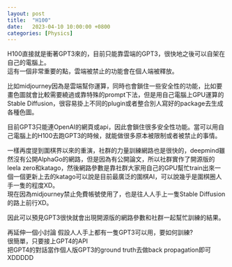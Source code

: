 ```yaml
---
layout: post
title:  "H100"
date:   2023-04-10 10:00:00 +0800
categories: [Physics]
---
```


H100直接就是衝著GPT3來的，目前只能靠雲端的GPT3，很快地之後可以自架在自己的電腦上。  
這有一個非常重要的點，雲端被禁止的功能會在個人端被釋放。

比如midjourney因為是雲端幫你運算，同時也會鎖住一些安全性的功能，比如要畫色圖就會比較需要繞過或靠特殊的prompt下法，但是用自己電腦上GPU運算的Stable Diffusion，很容易掛上不同的plugin或者整合別人寫好的package去生成各種色圖。

目前GPT3只能連OpenAI的網頁或api，因此會鎖住很多安全性功能。當可以用自己電腦上的H100去跑GPT3的時候，就能做很多原本被限制或者被禁止的事情。

一樣再度提到圍棋界以來的重演，社群的力量訓練網路也是很快的，deepmind雖然沒有公開AlphaGo的網路，但是因為有公開論文，所以社群實作了開源版的leela zero和katago，然後網路參數是靠社群大家用自己的GPU幫忙train出來一個一個更新上去的katago可以說是目前最廣泛的圍棋AI，可以說幾乎是圍棋圈人手一隻的程度XD。  
現在因為midjourney禁止免費帳號使用了，也是往人人手上一隻Stable Diffusion的路上前行XD。

因此可以預見GPT3很快就會出現開源版的網路參數和社群一起幫忙訓練的結果。

再延伸一個小討論 假設人人手上都有一隻GPT3可以用，要如何訓練?  
很簡單，只要接上GPT4的API  
把GPT4的對話當作個人版GPT3的ground truth去做back propagation即可XDDDDD